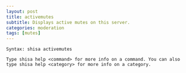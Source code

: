 ```yaml
---
layout: post
title: activemutes
subtitle: Displays active mutes on this server.
categories: moderation
tags: [mutes]
---
```


`Syntax: shisa activemutes`

```
Type shisa help <command> for more info on a command. You can also type shisa help <category> for more info on a category.
```
